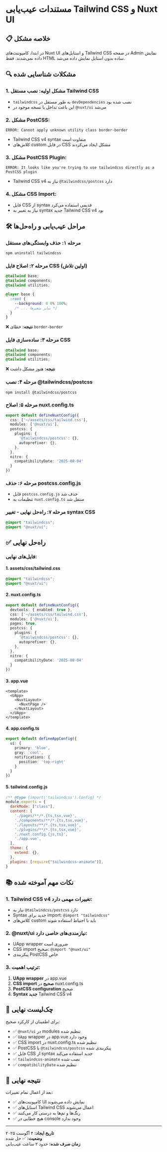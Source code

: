 # مستندات عیب‌یابی Tailwind CSS و Nuxt UI

## 📋 **خلاصه مشکل**

در ابتدا، کامپوننت‌های Nuxt UI و استایل‌های Tailwind CSS در صفحه Admin نمایش داده نمی‌شدند. فقط HTML ساده بدون استایل نمایش داده می‌شد.

## 🔍 **مشکلات شناسایی شده**

### 1. **مشکل اولیه: نصب مستقل Tailwind CSS**
- `tailwindcss` به طور مستقل در `devDependencies` نصب شده بود
- این باعث تداخل با نسخه موجود در `@nuxt/ui` می‌شد

### 2. **مشکل PostCSS:**
```
ERROR: Cannot apply unknown utility class border-border
```
- Tailwind CSS v4 syntax متفاوت است
- کلاس‌های custom در فایل CSS مشکل ایجاد می‌کردند

### 3. **مشکل PostCSS Plugin:**
```
ERROR: It looks like you're trying to use tailwindcss directly as a PostCSS plugin
```
- Tailwind CSS v4 نیاز به `@tailwindcss/postcss` دارد

### 4. **مشکل CSS Import:**
- فایل CSS از syntax قدیمی استفاده می‌کرد
- نیاز به تغییر به syntax جدید Tailwind CSS v4 بود

## 🛠️ **مراحل عیب‌یابی و راه‌حل‌ها**

### **مرحله ۱: حذف وابستگی‌های مستقل**
```bash
npm uninstall tailwindcss
```

### **مرحله ۲: اصلاح فایل CSS (اولین تلاش)**
```css
@tailwind base;
@tailwind components;
@tailwind utilities;

@layer base {
  :root {
    --background: 0 0% 100%;
    /* ... سایر متغیرها */
  }
}
```
❌ **نتیجه:** خطای `border-border`

### **مرحله ۳: ساده‌سازی فایل CSS**
```css
@tailwind base;
@tailwind components;
@tailwind utilities;
```
❌ **نتیجه:** هنوز مشکل داشت

### **مرحله ۴: نصب @tailwindcss/postcss**
```bash
npm install @tailwindcss/postcss
```

### **مرحله ۵: اصلاح nuxt.config.ts**
```typescript
export default defineNuxtConfig({
  css: ['~/assets/css/tailwind.css'],
  modules: ['@nuxt/ui'],
  postcss: {
    plugins: {
      '@tailwindcss/postcss': {},
      autoprefixer: {},
    },
  },
  nitro: {
    compatibilityDate: '2025-08-04'
  }
})
```

### **مرحله ۶: حذف postcss.config.js**
- فایل `postcss.config.js` حذف شد
- تنظیمات به `nuxt.config.ts` منتقل شد

### **مرحله ۷: راه‌حل نهایی - تغییر syntax CSS**
```css
@import "tailwindcss";
@import "@nuxt/ui";
```

## ✅ **راه‌حل نهایی**

### **فایل‌های نهایی:**

#### **1. assets/css/tailwind.css**
```css
@import "tailwindcss";
@import "@nuxt/ui";
```

#### **2. nuxt.config.ts**
```typescript
export default defineNuxtConfig({
  devtools: { enabled: true },
  css: ['~/assets/css/tailwind.css'],
  modules: ['@nuxt/ui'],
  pages: true,
  postcss: {
    plugins: {
      '@tailwindcss/postcss': {},
      autoprefixer: {},
    },
  },
  nitro: {
    compatibilityDate: '2025-08-04'
  }
})
```

#### **3. app.vue**
```vue
<template>
  <UApp>
    <NuxtLayout>
      <NuxtPage />
    </NuxtLayout>
  </UApp>
</template>
```

#### **4. app.config.ts**
```typescript
export default defineAppConfig({
  ui: {
    primary: 'blue',
    gray: 'cool',
    notifications: {
      position: 'top-right'
    }
  }
})
```

#### **5. tailwind.config.js**
```javascript
/** @type {import('tailwindcss').Config} */
module.exports = {
  darkMode: ["class"],
  content: [
    './pages/**/*.{ts,tsx,vue}',
    './components/**/*.{ts,tsx,vue}',
    './layouts/**/*.{ts,tsx,vue}',
    './plugins/**/*.{ts,tsx,vue}',
    './nuxt.config.{js,ts}',
    './app.vue',
  ],
  theme: {
    extend: {},
  },
  plugins: [require("tailwindcss-animate")],
}
```

## 📚 **نکات مهم آموخته شده**

### **1. Tailwind CSS v4 تغییرات مهمی دارد:**
- نیاز به `@tailwindcss/postcss` دارد
- Syntax جدید برای import: `@import "tailwindcss"`
- کلاس‌های custom باید با احتیاط استفاده شوند

### **2. @nuxt/ui نیازمندی‌های خاصی دارد:**
- UApp wrapper ضروری است
- CSS import صحیح: `@import "@nuxt/ui"`
- پیکربندی PostCSS خاص

### **3. ترتیب اهمیت:**
1. **UApp wrapper** در app.vue
2. **CSS import صحیح** در nuxt.config.ts
3. **PostCSS configuration** صحیح
4. **Syntax جدید** Tailwind CSS v4

## 🎯 **چک‌لیست نهایی**

برای اطمینان از کارکرد صحیح:

- ✅ `@nuxt/ui` در modules تنظیم شده
- ✅ `UApp` wrapper در app.vue وجود دارد
- ✅ CSS import در nuxt.config.ts تنظیم شده
- ✅ PostCSS با `@tailwindcss/postcss` پیکربندی شده
- ✅ فایل CSS از syntax جدید استفاده می‌کند
- ✅ `tailwindcss-animate` نصب شده
- ✅ `compatibilityDate` تنظیم شده

## 🚀 **نتیجه نهایی**

بعد از اعمال تمام تغییرات:
- ✅ کامپوننت‌های UI نمایش داده می‌شوند
- ✅ استایل‌های Tailwind CSS اعمال می‌شوند
- ✅ رنگ‌ها و تم‌ها به درستی کار می‌کنند
- ✅ هیچ خطایی در console وجود ندارد

---

**تاریخ ایجاد:** ۴ آگوست ۲۰۲۵  
**وضعیت:** ✅ حل شده  
**زمان صرف شده:** حدود ۲ ساعت عیب‌یابی